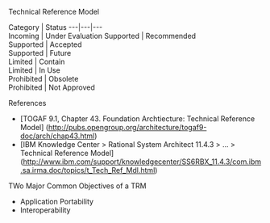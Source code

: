 
Technical Reference Model

Category | Status 
---|---|---  
Incoming | Under Evaluation
Supported | Recommended     
Supported | Accepted  
Supported | Future   
Limited | Contain  
Limited | In Use  
Prohibited | Obsolete  
Prohibited | Not Approved  

References
* [TOGAF 9.1, Chapter 43. Foundation Archtiecture: Technical Reference Model] (http://pubs.opengroup.org/architecture/togaf9-doc/arch/chap43.html)
* [IBM Knowledge Center > Rational System Architect 11.4.3 > ... > Technical Reference Model] (http://www.ibm.com/support/knowledgecenter/SS6RBX_11.4.3/com.ibm.sa.irma.doc/topics/t_Tech_Ref_Mdl.html)

TWo Major Common Objectives of a TRM
* Application Portability
* Interoperability


